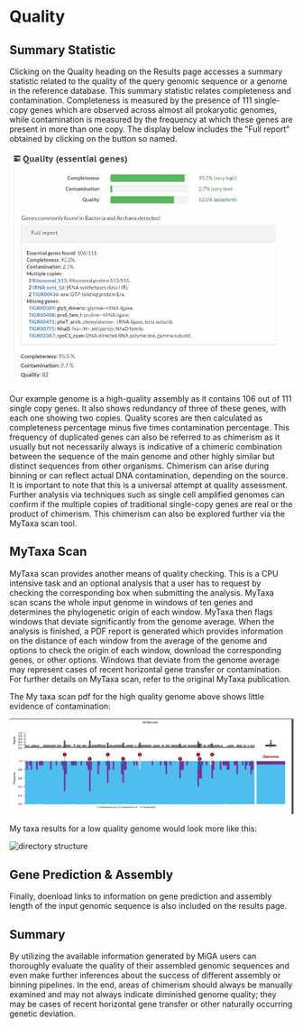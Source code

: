 # Quality

## Summary Statistic

Clicking on the Quality heading on the Results page accesses a summary statistic related to the quality of the query genomic sequence or a genome in the reference database. This summary statistic relates completeness and contamination. Completeness is measured by the presence of 111 single-copy genes which are observed across almost all prokaryotic genomes, while contamination is measured by the frequency at which these genes are present in more than one copy. The display below includes the "Full report" obtained by clicking on the button so named. 

![directory structure](./images/quality.png)

Our example genome is a high-quality assembly as it contains 106 out of 111 single copy genes. It also shows redundancy of three of these genes, with each one showing two copies. Quality scores are then calculated as completeness percentage minus five times contamination percentage. This frequency of duplicated genes can also be referred to as chimerism as it usually but not necessarily always is indicative of a chimeric combination between the sequence of the main genome and other highly similar but distinct sequences from other organisms. Chimerism can arise during binning or can reflect actual DNA contamination, depending on the source. It is important to note that this is a universal attempt at quality assessment. Further analysis via techniques such as single cell amplified genomes can confirm if the multiple copies of traditional single-copy genes are real or the product of chimerism. This chimerism can also be explored further via the MyTaxa scan tool.

## MyTaxa Scan

MyTaxa scan provides another means of quality checking. This is a CPU intensive task and an optional analysis that a user has to request by checking the corresponding box when submitting the analysis. MyTaxa scan scans the whole input genome in windows of ten genes and determines the phylogenetic origin of each window. MyTaxa then flags windows that deviate significantly from the genome average. When the analysis is finished, a PDF report is generated which provides information on the distance of each window from the average of the genome and options to check the origin of each window, download the corresponding genes, or other options. Windows that deviate from the genome average may represent cases of recent horizontal gene transfer or contamination. For further details on MyTaxa scan, refer to the original MyTaxa publication. <insert link to refernece>

The My taxa scan pdf for the high quality genome above shows little evidence of contamination:

![directory structure](./images/my_taxa_good.png)

My taxa results for a low quality genome would look more like this:

![directory structure](./images/my_taxa_bad.png)

## Gene Prediction & Assembly

Finally, doenload links to information on gene prediction and assembly length of the input genomic sequence is also included on the results page.

## Summary

By utilizing the available information generated by MiGA users can thoroughly evaluate the quality of their assembled genomic sequences and even make further inferences about the success of different assembly or binning pipelines. In the end, areas of chimerism should always be manually examined and may not always indicate diminished genome quality; they may be cases of  recent horizontal gene transfer or other naturally occurring genetic deviation.
